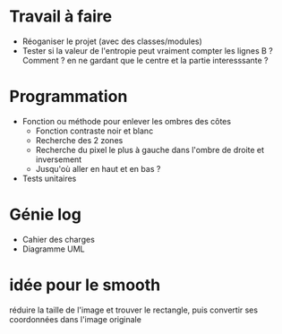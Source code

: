 # Travail à faire
- Réoganiser le projet (avec des classes/modules)
- Tester si la valeur de l'entropie peut vraiment compter les lignes B ? 
  Comment ? en ne gardant que le centre et la partie interesssante ?

# Programmation
- Fonction ou méthode pour enlever les ombres des côtes
    - Fonction contraste noir et blanc
    - Recherche des 2 zones
    - Recherche du pixel le plus à gauche dans l'ombre de droite et inversement
    - Jusqu'où aller en haut et en bas ?
- Tests unitaires

# Génie log
- Cahier des charges
- Diagramme UML

# idée pour le smooth
réduire la taille de l'image et trouver le rectangle, puis convertir ses coordonnées dans l'image originale